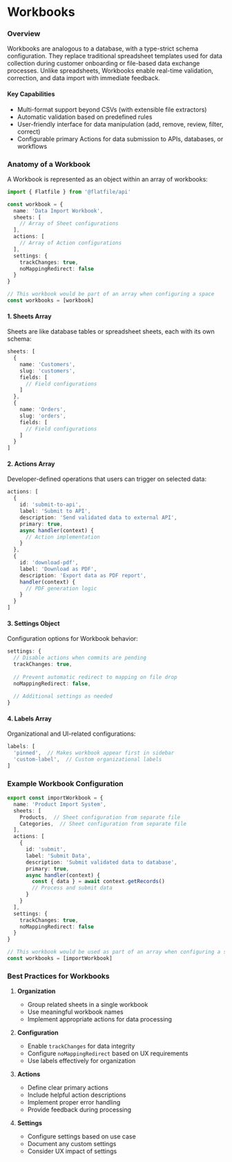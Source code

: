 # Workbooks


### Overview

Workbooks are analogous to a database, with a type-strict schema configuration. They replace traditional spreadsheet templates used for data collection during customer onboarding or file-based data exchange processes. Unlike spreadsheets, Workbooks enable real-time validation, correction, and data import with immediate feedback.

#### Key Capabilities
- Multi-format support beyond CSVs (with extensible file extractors)
- Automatic validation based on predefined rules
- User-friendly interface for data manipulation (add, remove, review, filter, correct)
- Configurable primary Actions for data submission to APIs, databases, or workflows

### Anatomy of a Workbook

A Workbook is represented as an object within an array of workbooks:

```typescript
import { Flatfile } from '@flatfile/api'

const workbook = {
  name: 'Data Import Workbook',
  sheets: [
    // Array of Sheet configurations
  ],
  actions: [
    // Array of Action configurations
  ],
  settings: {
    trackChanges: true,
    noMappingRedirect: false
  }
}

// This workbook would be part of an array when configuring a space
const workbooks = [workbook]
```

#### 1. Sheets Array
Sheets are like database tables or spreadsheet sheets, each with its own schema:

```typescript
sheets: [
  {
    name: 'Customers',
    slug: 'customers',
    fields: [
      // Field configurations
    ]
  },
  {
    name: 'Orders',
    slug: 'orders',
    fields: [
      // Field configurations
    ]
  }
]
```

#### 2. Actions Array
Developer-defined operations that users can trigger on selected data:

```typescript
actions: [
  {
    id: 'submit-to-api',
    label: 'Submit to API',
    description: 'Send validated data to external API',
    primary: true,
    async handler(context) {
      // Action implementation
    }
  },
  {
    id: 'download-pdf',
    label: 'Download as PDF',
    description: 'Export data as PDF report',
    handler(context) {
      // PDF generation logic
    }
  }
]
```

#### 3. Settings Object
Configuration options for Workbook behavior:

```typescript
settings: {
  // Disable actions when commits are pending
  trackChanges: true,
  
  // Prevent automatic redirect to mapping on file drop
  noMappingRedirect: false,
  
  // Additional settings as needed
}
```

#### 4. Labels Array
Organizational and UI-related configurations:

```typescript
labels: [
  'pinned',  // Makes workbook appear first in sidebar
  'custom-label',  // Custom organizational labels
]
```

### Example Workbook Configuration

```typescript
export const importWorkbook = {
  name: 'Product Import System',
  sheets: [
    Products,  // Sheet configuration from separate file
    Categories,  // Sheet configuration from separate file
  ],
  actions: [
    {
      id: 'submit',
      label: 'Submit Data',
      description: 'Submit validated data to database',
      primary: true,
      async handler(context) {
        const { data } = await context.getRecords()
        // Process and submit data
      }
    }
  ],
  settings: {
    trackChanges: true,
    noMappingRedirect: false
  }
}

// This workbook would be used as part of an array when configuring a space
const workbooks = [importWorkbook]
```

### Best Practices for Workbooks

1. **Organization**
   - Group related sheets in a single workbook
   - Use meaningful workbook names
   - Implement appropriate actions for data processing

2. **Configuration**
   - Enable `trackChanges` for data integrity
   - Configure `noMappingRedirect` based on UX requirements
   - Use labels effectively for organization

3. **Actions**
   - Define clear primary actions
   - Include helpful action descriptions
   - Implement proper error handling
   - Provide feedback during processing

4. **Settings**
   - Configure settings based on use case
   - Document any custom settings
   - Consider UX impact of settings
